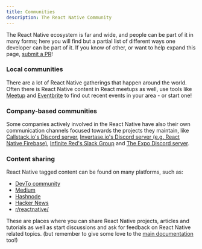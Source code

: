 ```yaml
---
title: Communities
description: The React Native Community
---
```


The React Native ecosystem is far and wide, and people can be part of it in many forms; here you will find but a partial list of different ways one developer can be part of it. If you know of other, or want to help expand this page, [submit a PR](https://github.com/facebook/react-native-website/pulls?q=is%3Apr+is%3Aopen+sort%3Aupdated-desc)!

### Local communities

There are a lot of React Native gatherings that happen around the world. Often there is React Native content in React meetups as well, use tools like [Meetup](http://www.meetup.com/topics/react-native/) and [Eventbrite](https://www.eventbrite.co.uk/d/online/react-native/?page=1) to find out recent events in your area - or start one!

### Company-based communities

Some companies actively involved in the React Native have also their own communication channels focused towards the projects they maintain, like [Callstack.io's Discord server](https://discordapp.com/invite/zwR2Cdh), [Invertase.io's Discord server (e.g. React Native Firebase)](https://discord.gg/C9aK28N), [Infinite Red's Slack Group](http://community.infinite.red/) and [The Expo Discord server](https://chat.expo.dev/).

### Content sharing

React Native tagged content can be found on many platforms, such as:

- [DevTo community](https://dev.to/t/reactnative)
- [Medium](https://medium.com/tag/react-native)
- [Hashnode](https://hashnode.com/n/react-native)
- [Hacker News](https://hn.algolia.com/?q=react-native)
- [r/reactnative/](https://www.reddit.com/r/reactnative/)

These are places where you can share React Native projects, articles and tutorials as well as start discussions and ask for feedback on React Native related topics. (but remember to give some love to the [main documentation](https://github.com/facebook/react-native-website) too!)

